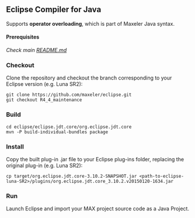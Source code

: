 ## Eclipse Compiler for Java
Supports **operator overloading**, which is part of Maxeler Java syntax.

#### Prerequisites
*Check main [README.md](https://github.com/maxeler/eclipse)*

### Checkout
Clone the repository and checkout the branch corresponding to your Eclipse version (e.g. Luna SR2):
```
git clone https://github.com/maxeler/eclipse.git
git checkout R4_4_maintenance
```
### Build
```
cd eclipse/eclipse.jdt.core/org.eclipse.jdt.core
mvn -P build-individual-bundles package
```
### Install
Copy the built plug-in .jar file to your Eclipse plug-ins folder, replacing the original plug-in (e.g. Luna SR2):
```
cp target/org.eclipse.jdt.core-3.10.2-SNAPSHOT.jar <path-to-eclipse-luna-SR2>/plugins/org.eclipse.jdt.core_3.10.2.v20150120-1634.jar
```
### Run
Launch Eclipse and import your MAX project source code as a Java Project.
